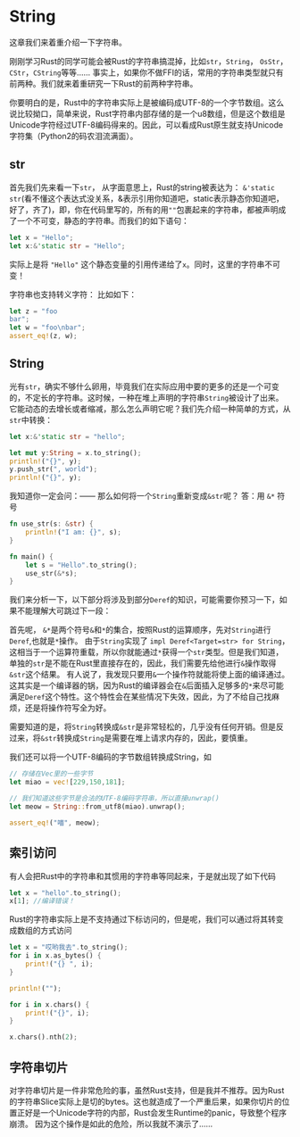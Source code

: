 # String

这章我们来着重介绍一下字符串。

刚刚学习Rust的同学可能会被Rust的字符串搞混掉，比如`str`，`String`， `OsStr`， `CStr`，`CString`等等……
事实上，如果你不做FFI的话，常用的字符串类型就只有前两种。我们就来着重研究一下Rust的前两种字符串。

你要明白的是，Rust中的字符串实际上是被编码成UTF-8的一个字节数组。这么说比较拗口，简单来说，Rust字符串内部存储的是一个u8数组，但是这个数组是Unicode字符经过UTF-8编码得来的。因此，可以看成Rust原生就支持Unicode字符集（Python2的码农泪流满面）。

## str

首先我们先来看一下`str`， 从字面意思上，Rust的string被表达为： `&'static str`(看不懂这个表达式没关系，&表示引用你知道吧，static表示静态你知道吧，好了，齐了)，即，你在代码里写的，所有的用`""`包裹起来的字符串，都被声明成了一个不可变，静态的字符串。而我们的如下语句：

```rust
let x = "Hello";
let x:&'static str = "Hello";
```
实际上是将 `"Hello"` 这个静态变量的引用传递给了`x`。同时，这里的字符串不可变！

字符串也支持转义字符：
比如如下：

```rust
let z = "foo
bar";
let w = "foo\nbar";
assert_eq!(z, w);
```

## String

光有`str`，确实不够什么卵用，毕竟我们在实际应用中要的更多的还是一个可变的，不定长的字符串。这时候，一种在堆上声明的字符串`String`被设计了出来。
它能动态的去增长或者缩减，那么怎么声明它呢？我们先介绍一种简单的方式，从`str`中转换：

```rust
let x:&'static str = "hello";

let mut y:String = x.to_string();
println!("{}", y);
y.push_str(", world");
println!("{}", y);
```

我知道你一定会问：——
    那么如何将一个`String`重新变成`&str`呢？
    答：用 `&*` 符号

```rust
fn use_str(s: &str) {
    println!("I am: {}", s);
}

fn main() {
    let s = "Hello".to_string();
    use_str(&*s);
}
```
我们来分析一下，以下部分将涉及到部分`Deref`的知识，可能需要你预习一下，如果不能理解大可跳过下一段：

首先呢， `&*`是两个符号`&`和`*`的集合，按照Rust的运算顺序，先对`String`进行`Deref`,也就是`*`操作。
由于`String`实现了 `impl Deref<Target=str> for String`，这相当于一个运算符重载，所以你就能通过`*`获得一个`str`类型。但是我们知道，单独的`str`是不能在Rust里直接存在的，因此，我们需要先给他进行`&`操作取得`&str`这个结果。
有人说了，我发现只要用`&`一个操作符就能将使上面的编译通过。
这其实是一个编译器的锅，因为Rust的编译器会在`&`后面插入足够多的`*`来尽可能满足`Deref`这个特性。这个特性会在某些情况下失效，因此，为了不给自己找麻烦，还是将操作符写全为好。


需要知道的是，将`String`转换成`&str`是非常轻松的，几乎没有任何开销。但是反过来，将`&str`转换成`String`是需要在堆上请求内存的，因此，要慎重。

我们还可以将一个UTF-8编码的字节数组转换成String，如
```rust
// 存储在Vec里的一些字节
let miao = vec![229,150,181];

// 我们知道这些字节是合法的UTF-8编码字符串，所以直接unwrap()
let meow = String::from_utf8(miao).unwrap();

assert_eq!("喵", meow);
```

## 索引访问

有人会把Rust中的字符串和其惯用的字符串等同起来，于是就出现了如下代码

```rust
let x = "hello".to_string();
x[1]; //编译错误！
```

Rust的字符串实际上是不支持通过下标访问的，但是呢，我们可以通过将其转变成数组的方式访问

```rust
let x = "哎哟我去".to_string();
for i in x.as_bytes() {
    print!("{} ", i);
}

println!("");

for i in x.chars() {
    print!("{}", i);
}

x.chars().nth(2);
```

## 字符串切片

对字符串切片是一件非常危险的事，虽然Rust支持，但是我并不推荐。因为Rust的字符串Slice实际上是切的bytes。这也就造成了一个严重后果，如果你切片的位置正好是一个Unicode字符的内部，Rust会发生Runtime的panic，导致整个程序崩溃。
因为这个操作是如此的危险，所以我就不演示了……

